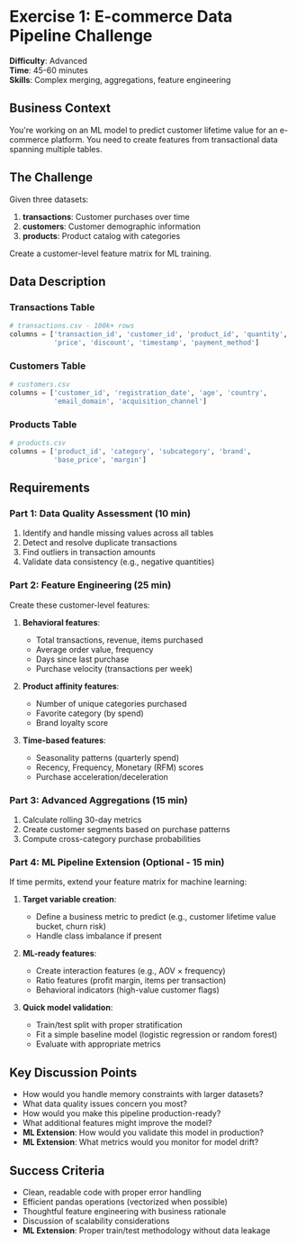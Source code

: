 # Exercise 1: E-commerce Data Pipeline Challenge

**Difficulty**: Advanced  
**Time**: 45-60 minutes  
**Skills**: Complex merging, aggregations, feature engineering

## Business Context

You're working on an ML model to predict customer lifetime value for an e-commerce platform. You need to create features from transactional data spanning multiple tables.

## The Challenge

Given three datasets:

1. **transactions**: Customer purchases over time
2. **customers**: Customer demographic information
3. **products**: Product catalog with categories

Create a customer-level feature matrix for ML training.

## Data Description

### Transactions Table

```python
# transactions.csv - 100k+ rows
columns = ['transaction_id', 'customer_id', 'product_id', 'quantity',
           'price', 'discount', 'timestamp', 'payment_method']
```

### Customers Table

```python
# customers.csv
columns = ['customer_id', 'registration_date', 'age', 'country',
           'email_domain', 'acquisition_channel']
```

### Products Table

```python
# products.csv
columns = ['product_id', 'category', 'subcategory', 'brand',
           'base_price', 'margin']
```

## Requirements

### Part 1: Data Quality Assessment (10 min)

1. Identify and handle missing values across all tables
2. Detect and resolve duplicate transactions
3. Find outliers in transaction amounts
4. Validate data consistency (e.g., negative quantities)

### Part 2: Feature Engineering (25 min)

Create these customer-level features:

1. **Behavioral features**:

   - Total transactions, revenue, items purchased
   - Average order value, frequency
   - Days since last purchase
   - Purchase velocity (transactions per week)

2. **Product affinity features**:

   - Number of unique categories purchased
   - Favorite category (by spend)
   - Brand loyalty score

3. **Time-based features**:
   - Seasonality patterns (quarterly spend)
   - Recency, Frequency, Monetary (RFM) scores
   - Purchase acceleration/deceleration

### Part 3: Advanced Aggregations (15 min)

1. Calculate rolling 30-day metrics
2. Create customer segments based on purchase patterns
3. Compute cross-category purchase probabilities

### Part 4: ML Pipeline Extension (Optional - 15 min)

If time permits, extend your feature matrix for machine learning:

1. **Target variable creation**:

   - Define a business metric to predict (e.g., customer lifetime value bucket, churn risk)
   - Handle class imbalance if present

2. **ML-ready features**:

   - Create interaction features (e.g., AOV × frequency)
   - Ratio features (profit margin, items per transaction)
   - Behavioral indicators (high-value customer flags)

3. **Quick model validation**:
   - Train/test split with proper stratification
   - Fit a simple baseline model (logistic regression or random forest)
   - Evaluate with appropriate metrics

## Key Discussion Points

- How would you handle memory constraints with larger datasets?
- What data quality issues concern you most?
- How would you make this pipeline production-ready?
- What additional features might improve the model?
- **ML Extension**: How would you validate this model in production?
- **ML Extension**: What metrics would you monitor for model drift?

## Success Criteria

- Clean, readable code with proper error handling
- Efficient pandas operations (vectorized when possible)
- Thoughtful feature engineering with business rationale
- Discussion of scalability considerations
- **ML Extension**: Proper train/test methodology without data leakage
